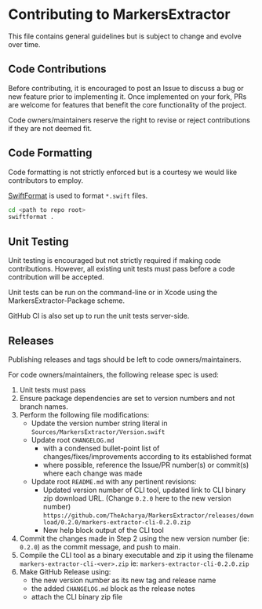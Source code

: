 # Contributing to MarkersExtractor

This file contains general guidelines but is subject to change and evolve over time.

## Code Contributions

Before contributing, it is encouraged to post an Issue to discuss a bug or new feature prior to implementing it. Once implemented on your fork, PRs are welcome for features that benefit the core functionality of the project.

Code owners/maintainers reserve the right to revise or reject contributions if they are not deemed fit.

## Code Formatting

Code formatting is not strictly enforced but is a courtesy we would like contributors to employ.

[SwiftFormat](https://github.com/nicklockwood/SwiftFormat) is used to format `*.swift` files.

```bash
cd <path to repo root>
swiftformat .
```

## Unit Testing

Unit testing is encouraged but not strictly required if making code contributions. However, all existing unit tests must pass before a code contribution will be accepted.

Unit tests can be run on the command-line or in Xcode using the MarkersExtractor-Package scheme.

GitHub CI is also set up to run the unit tests server-side.

## Releases

Publishing releases and tags should be left to code owners/maintainers.

For code owners/maintainers, the following release spec is used:

1. Unit tests must pass
2. Ensure package dependencies are set to version numbers and not branch names.
3. Perform the following file modifications:
   - Update the version number string literal in `Sources/MarkersExtractor/Version.swift`
   - Update root `CHANGELOG.md`
     - with a condensed bullet-point list of changes/fixes/improvements according to its established format
     - where possible, reference the Issue/PR number(s) or commit(s) where each change was made
   - Update root `README.md` with any pertinent revisions:
     - Updated version number of CLI tool, updated link to CLI binary zip download URL.
       (Change `0.2.0` here to the new version number)
       `https://github.com/TheAcharya/MarkersExtractor/releases/download/0.2.0/markers-extractor-cli-0.2.0.zip`
     - New help block output of the CLI tool
4. Commit the changes made in Step 2 using the new version number (ie: `0.2.0`) as the commit message, and push to main.
5. Compile the CLI tool as a binary executable and zip it using the filename `markers-extractor-cli-<ver>.zip`
   ie: `markers-extractor-cli-0.2.0.zip`
6. Make GitHub Release using:
   - the new version number as its new tag and release name
   - the added `CHANGELOG.md` block as the release notes
   - attach the CLI binary zip file

